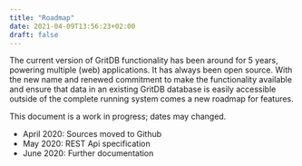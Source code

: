 ```yaml
---
title: "Roadmap"
date: 2021-04-09T13:56:23+02:00
draft: false
---
```

The current version of GritDB functionality has been around for 5 years,
powering multiple (web) applications. It has always been open source. With the
new name and renewed commitment to make the functionality available and ensure
that data in an existing GritDB database is easily accessible outside of the
complete running system comes a new roadmap for features.

This document is a work in progress; dates may changed.

- April 2020: Sources moved to Github
- May   2020: REST Api specification
- June  2020: Further documentation

